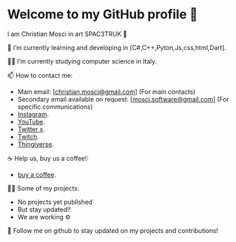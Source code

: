 # Welcome to my GitHub profile 👋

I am Christian Mosci in art SPAC3TRUK 🚀

🌱 I’m currently learning and developing in [C#,C++,Pyton,Js,css,html,Dart].

👨‍🏫 I’m currently studying computer science in Italy.

📫 How to contact me:
- Main email: [christian.mosci@gmail.com] (For main contacts)
- Secondary email available on request: [mosci.software@gmail.com] (For specific communications)
- [Instagram](https://instagram.com/christian_mosci/).
- [YouTube](https://www.youtube.com/channel/UC_w_Tv8mzTKADdcNQ_Iezow).
- [Twitter x](https://twitter.com/SPAC3TRUK).
- [Twitch](https://www.twitch.tv/spac3truk/).
- [Thingiverse](https://www.thingiverse.com/spac3truk/designs).
  
☕ Help us, buy us a coffee!:
- [buy a coffee](https://www.paypal.me/SPAC3TRUK?locale.x=en_IT).

  
👨‍💻 Some of my projects:
- No projects yet published
- But stay updated!!
- We are working ⚙️

 
🔗 Follow me on github to stay updated on my projects and contributions!

<!---
SPAC3TRUK/SPAC3TRUK is a ✨ special ✨ repository because its `README.md` (this file) appears on your GitHub profile.
You can click the Preview link to take a look at your changes.
--->
